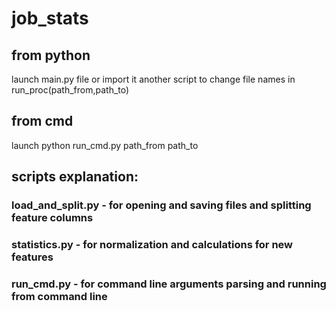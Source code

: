 # job_stats 

## from python
launch main.py file or import it another script to change file names in run_proc(path_from,path_to)

## from cmd
launch python run_cmd.py path_from path_to

## scripts explanation:
### load_and_split.py - for opening and saving files and splitting feature columns
### statistics.py - for normalization and calculations for new features
### run_cmd.py - for command line arguments parsing and running from command line

